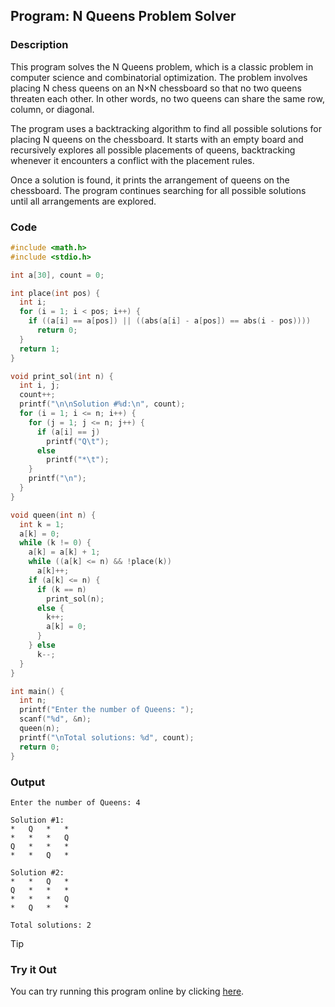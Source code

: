 ## Program: N Queens Problem Solver

### Description
This program solves the N Queens problem, which is a classic problem in computer science and combinatorial optimization. The problem involves placing N chess queens on an N×N chessboard so that no two queens threaten each other. In other words, no two queens can share the same row, column, or diagonal. 

The program uses a backtracking algorithm to find all possible solutions for placing N queens on the chessboard. It starts with an empty board and recursively explores all possible placements of queens, backtracking whenever it encounters a conflict with the placement rules. 

Once a solution is found, it prints the arrangement of queens on the chessboard. The program continues searching for all possible solutions until all arrangements are explored. 

### Code
```c
#include <math.h>
#include <stdio.h>

int a[30], count = 0;

int place(int pos) {
  int i;
  for (i = 1; i < pos; i++) {
    if ((a[i] == a[pos]) || ((abs(a[i] - a[pos]) == abs(i - pos))))
      return 0;
  }
  return 1;
}

void print_sol(int n) {
  int i, j;
  count++;
  printf("\n\nSolution #%d:\n", count);
  for (i = 1; i <= n; i++) {
    for (j = 1; j <= n; j++) {
      if (a[i] == j)
        printf("Q\t");
      else
        printf("*\t");
    }
    printf("\n");
  }
}

void queen(int n) {
  int k = 1;
  a[k] = 0;
  while (k != 0) {
    a[k] = a[k] + 1;
    while ((a[k] <= n) && !place(k))
      a[k]++;
    if (a[k] <= n) {
      if (k == n)
        print_sol(n);
      else {
        k++;
        a[k] = 0;
      }
    } else
      k--;
  }
}

int main() {
  int n;
  printf("Enter the number of Queens: ");
  scanf("%d", &n);
  queen(n);
  printf("\nTotal solutions: %d", count);
  return 0;
}

```

### Output
```
Enter the number of Queens: 4

Solution #1:
*   Q   *   *
*   *   *   Q
Q   *   *   *
*   *   Q   *

Solution #2:
*   *   Q   *
Q   *   *   *
*   *   *   Q
*   Q   *   *

Total solutions: 2
```

> [!TIP]
> ### Try it Out
> You can try running this program online by clicking [here](https://replit.com/@SabirMallick/NQueen).
